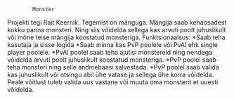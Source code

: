 
			Monster
			
Projekti tegi Rait Keernik.
Tegemist on mänguga. Mängija saab kehaosadest kokku panna monsteri. Ning siis võidelda sellega kas arvuti poolt juhuslikult või mõne teise mängija koostatud monsteriga.
Funktsionaalsus:
	*Saab teha kasutaja ja sisse logida
	*Saab minna kas PvP poolele või PvAI ehk single player poolele.
	*PvAI poolel saab teha ajutisi monstereid ning nendega võidelda arvuti poolt juhuslikult koostatud monsteriga.
	*PvP poolel saab teha monsteri ning selle andmebaasi salvestada.
	*PvP poolel saab valida kas juhuslikult või otsingu abil ühe vatase ja sellega ühe korra võidelda. Peale võitlust tuleb valida uus vastane või muuta oma monsterit et uuesti võidelda.